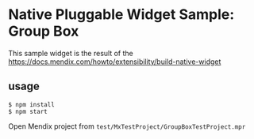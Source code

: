 # Native Pluggable Widget Sample: Group Box

This sample widget is the result of the https://docs.mendix.com/howto/extensibility/build-native-widget

## usage

    $ npm install
    $ npm start

Open Mendix project from `test/MxTestProject/GroupBoxTestProject.mpr`
